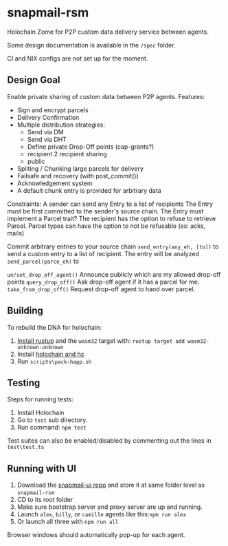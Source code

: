 # snapmail-rsm

Holochain Zome for P2P custom data delivery service between agents.

Some design documentation is available in the `/spec` folder.

CI and NIX configs are not set up for the moment.


## Design Goal

Enable private sharing of custom data between P2P agents.
Features:
 - Sign and encrypt parcels
 - Delivery Confirmation
 - Multiple distribution strategies:
   - Send via DM
   - Send via DHT
   - Define private Drop-Off points (cap-grants?)
   - recipient 2 recipient sharing
   - public
 - Spliting / Chunking large parcels for delivery
 - Failsafe and recovery (with post_commit())
 - Acknowledgement system
 - A default chunk entry is provided for arbitrary data

Constraints:
A sender can send any Entry to a list of recipients
The Entry must be first committed to the sender's source chain.
The Entry must implement a Parcel trait?
The recipient has the option to refuse to retrieve Parcel.
Parcel types can have the option to not be refusable (ex: acks, mails)


Commit arbitrary entries to your source chain
`send_entry(any_eh, [to])` to send a custom entry to a list of recipient. The entry will be analyzed
`send_parcel(parce_eh)` to

`un/set_drop_off_agent()` Announce publicly which are my allowed drop-off points
`query_drop_off()` Ask drop-off agent if it has a parcel for me.
`take_from_drop_off()` Request drop-off agent to hand over parcel.

## Building

To rebuild the DNA for holochain:
1. [Install rustup](https://rustup.rs/) and the `wasm32` target with: ``rustup target add wasm32-unknown-unknown``
1. Install [holochain and hc](https://github.com/holochain/holochain)
1. Run ``scripts\pack-happ.sh``


## Testing
Steps for running tests:
 1. Install Holochain
 2. Go to ``test`` sub directory.
 3. Run command: `npm test`
 
Test suites can also be enabled/disabled by commenting out the lines in `test\test.ts`


## Running with UI

 1. Download the [snapmail-ui repo](https://github.com/glassbeadsoftware/snapmail-ui) and store it at same folder level as `snapmail-rsm`
 2. CD to its root folder
 2. Make sure bootstrap server and proxy server are up and running.
 3. Launch `alex`, `billy`, or `camille` agents like this:`npm run alex`
 4. Or launch all three with `npm run all`

Browser windows should automatically pop-up for each agent.
